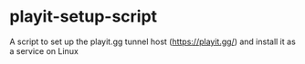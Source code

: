 # playit-setup-script
A script to set up the playit.gg tunnel host (https://playit.gg/) and install it as a service on Linux
